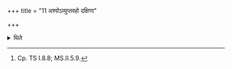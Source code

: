 +++
title = "11 अश्वोऽव्युप्तवहो दक्षिणा"

+++

<details><summary>थिते</summary>

11. (For this offering) a horse with his hair not worn out above the shoulder is the sacrificial gift.[^1]  

[^1]: Cp. TS I.8.8; MS.II.5.9. 
</details>
